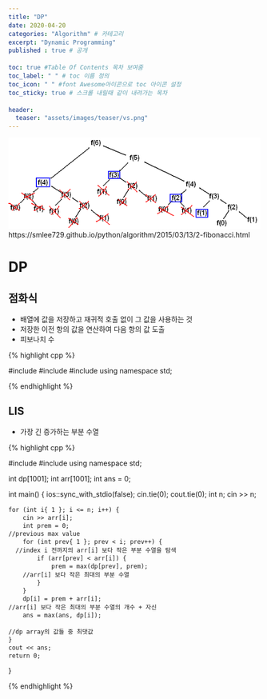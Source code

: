 ```yaml
---
title: "DP"
date: 2020-04-20
categories: "Algorithm" # 카테고리
excerpt: "Dynamic Programming"
published : true # 공개

toc: true #Table Of Contents 목차 보여줌
toc_label: " " # toc 이름 정의
toc_icon: " " #font Awesome아이콘으로 toc 아이콘 설정
toc_sticky: true # 스크롤 내릴때 같이 내려가는 목차

header:
  teaser: "assets/images/teaser/vs.png"
---
```


<img src="/assets/images/post/alg/dp.png">
<span class="srclink">https://smlee729.github.io/python/algorithm/2015/03/13/2-fibonacci.html</span>



# DP

## 점화식

- 배열에 값을 저장하고 재귀적 호출 없이 그 값을 사용하는 것
- 저장한 이전 항의 값을 연산하여 다음 항의 값 도출
- 피보나치 수

{% highlight cpp %}

#include <iostream>
#include <algorithm>
#include <cmath>
using namespace std;


{% endhighlight %}


## LIS

- 가장 긴 증가하는 부분 수열

{% highlight cpp %}

#include <iostream>
#include <algorithm>
using namespace std;

int dp[1001];
int arr[1001];
int ans = 0;


int main() {
	ios::sync_with_stdio(false); cin.tie(0); cout.tie(0);
	int n; cin >> n;

	for (int i{ 1 }; i <= n; i++) {
		cin >> arr[i];
		int prem = 0;
    //previous max value
		for (int prev{ 1 }; prev < i; prev++) {
      //index i 전까지의 arr[i] 보다 작은 부분 수열을 탐색
			if (arr[prev] < arr[i]) {
				prem = max(dp[prev], prem);
        //arr[i] 보다 작은 최대의 부분 수열
			}
		}
		dp[i] = prem + arr[i];
    //arr[i] 보다 작은 최대의 부분 수열의 개수 + 자신
		ans = max(ans, dp[i]);

    //dp array의 값들 중 최댓값
	}
	cout << ans;
	return 0;
}

{% endhighlight %}
